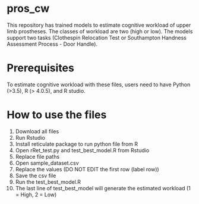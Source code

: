 # pros_cw
This repository has trained models to estimate cognitive workload of upper limb prostheses.
The classes of workload are two (high or low).
The models support two tasks (Clothespin Relocation Test or Southampton Handness Assessment Process - Door Handle).

# Prerequisites
To estimate cognitive workload with these files, users need to have Python (>3.5), R (> 4.0.5), and R studio.

# How to use the files
1. Download all files
2. Run Rstudio
3. Install reticulate package to run python file from R
4. Open rRet_test.py and test_best_model.R from Rstudio 
5. Replace file paths
6. Open sample_dataset.csv 
7. Replace the values (DO NOT EDIT the first row (label row))
8. Save the csv file
9. Run the test_best_model.R
10. The last line of test_best_model will generate the estimated workload (1 = High, 2 = Low)
